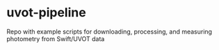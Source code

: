# uvot-pipeline
Repo with example scripts for downloading, processing, and measuring photometry from Swift/UVOT data

